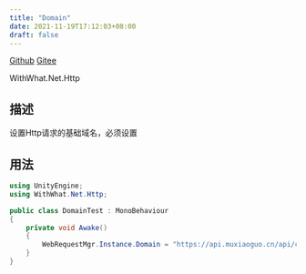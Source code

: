 ```yaml
---
title: "Domain"
date: 2021-11-19T17:12:03+08:00
draft: false
---
```


[Github](https://github.com/AlanWeekend/WithWhatForUnity/blob/upm/Runtime/Net/Http/WebRequestMgr.cs#L17)
[Gitee](https://gitee.com/week233/with_what_for_unity/blob/upm/Runtime/Net/Http/WebRequestMgr.cs#L17)

WithWhat.Net.Http
## 描述
设置Http请求的基础域名，必须设置
## 用法
```C#
using UnityEngine;
using WithWhat.Net.Http;

public class DomainTest : MonoBehaviour
{
    private void Awake()
    {
        WebRequestMgr.Instance.Domain = "https://api.muxiaoguo.cn/api/chePhone/";
    }
}
```